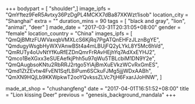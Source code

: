 +++
bodypart = [  "shoulder",]
image_ipfs = "QmYftez9FeR5Avtxy36PzDgPL4MCKX7dBa87XKWzt1isob"
location_city = "Shanghai"
extra = ""
duration_mins = 90
tags = [
  "black and gray",
  "lion",
  "animal",
  "deer"
]
made_date = "2017-03-31T20:31:05+08:00"
gender = "female"
location_country = "China"
images_ipfs = [  "QmQjBMtzFUWVaxqbVMXLcS6KjRq7PgATQnEHFzJLznBgYE",
  "QmdugyWsgbHyWXVAnwBSt4a4mLBUjFQ2yLYkL8Y5Mc6hVd",
  "QmRUTy4oUvNtYfKuRfEZDnQmrFrRAvHEjhYq7AdXxEYHJ2",
  "Qmco1BeXGxx3eSUEAefkjPhh5u97qWu5TBLcbiM1DN9Y2e",
  "QmQAugbsoKNtu2RbRRJ2rtgo5YiAjBmXuEVkzWCvRxGmES",
  "Qmd1ZtZEvtw4FvEN1SqfLBiPum6SCkuFJMg5jjjWDxAABh",
  "QmXN9HQjLb9KKWpkwT2ooYQvkssZLVc7tjH6FxarJJoHNW",
]

made_at_shop = "chushangfeng"
date = "2017-04-01T16:51:52+08:00"
title = "Lion kissing Deer"
previous = "genesis_background_mandala"
+++
